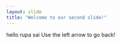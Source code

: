 ```yaml
---
layout: slide
title: "Welcome to our second slide!"
---
```

hello rupa sai
Use the left arrow to go back!

